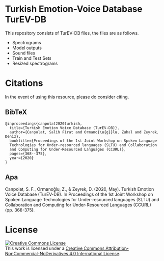 # Turkish Emotion-Voice Database TurEV-DB

This repository consists of TurEV-DB files, the files are as follows.
* Spectrograms
* Model outputs
* Sound files
* Train and Test Sets
* Resized spectrograms

# Citations
In the event of using this resource, please do consider citing.

## BibTeX
    @inproceedings{canpolat2020turkish,
      title={Turkish Emotion Voice Database (TurEV-DB)},
      author={Canpolat, Salih Firat and Ormano{\u{g}}lu, Zuhal and Zeyrek, Deniz},
      booktitle={Proceedings of the 1st Joint Workshop on Spoken Language
      Technologies for Under-resourced languages (SLTU) and Collaboration
      and Computing for Under-Resourced Languages (CCURL)},
      pages={368--375},
      year={2020}
    }

## Apa
Canpolat, S. F., Ormanoğlu, Z., & Zeyrek, D. (2020, May). Turkish Emotion Voice Database (TurEV-DB). In Proceedings of the 1st Joint Workshop on Spoken Language Technologies for Under-resourced languages (SLTU) and Collaboration and Computing for Under-Resourced Languages (CCURL) (pp. 368-375).

# License
<a rel="license" href="http://creativecommons.org/licenses/by-nc-nd/4.0/"><img alt="Creative Commons License" style="border-width:0" src="https://i.creativecommons.org/l/by-nc-nd/4.0/88x31.png" /></a><br />This work is licensed under a <a rel="license" href="http://creativecommons.org/licenses/by-nc-nd/4.0/">Creative Commons Attribution-NonCommercial-NoDerivatives 4.0 International License</a>.

